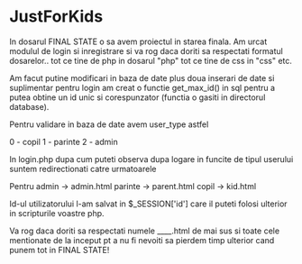# JustForKids

In dosarul FINAL STATE o sa avem proiectul in starea finala. Am urcat modulul de login si inregistrare si va rog daca doriti 
sa respectati formatul dosarelor.. tot ce tine de php in dosarul "php" tot ce tine de css in "css" etc.

Am facut putine modificari in baza de date plus doua inserari de date si suplimentar pentru login am creat o functie get_max_id() 
in sql pentru a putea obtine un id unic si corespunzator (functia o gasiti in directorul database).

Pentru validare in baza de date avem user_type astfel

0 - copil
1 - parinte
2 - admin

In login.php dupa cum puteti observa dupa logare in funcite de tipul userului suntem redirectionati catre urmatoarele

Pentru admin -> admin.html
       parinte -> parent.html
       copil -> kid.html
    
Id-ul utilizatorului l-am salvat in $_SESSION['id']  care il puteti folosi ulterior in scripturile voastre php.    

Va rog daca doriti sa respectati numele ____.html de mai sus si toate cele mentionate de la inceput 
pt a nu fi nevoiti sa pierdem timp ulterior cand punem tot in FINAL STATE!
